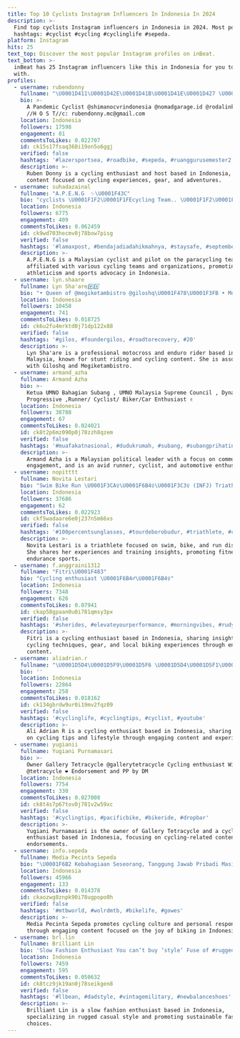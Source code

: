 ```yaml
---
title: Top 10 Cyclists Instagram Influencers In Indonesia In 2024
description: >-
  Find top cyclists Instagram influencers in Indonesia in 2024. Most popular
  hashtags: #cyclist #cycling #cyclinglife #sepeda.
platform: Instagram
hits: 25
text_top: Discover the most popular Instagram profiles on inBeat.
text_bottom: >-
  inBeat has 25 Instagram influencers like this in Indonesia for you to work
  with.
profiles:
  - username: rubendonny
    fullname: "\U0001D411\U0001D42E\U0001D41B\U0001D41E\U0001D427 \U0001D403\U0001D428\U0001D427\U0001D427\U0001D432"
    bio: >-
      A Pandemic Cyclist @shimanocvrindonesia @nomadgarage.id @rodalinkindonesia
      //H O S T//c: rubendonny.mc@gmail.com
    location: Indonesia
    followers: 17598
    engagement: 81
    commentsToLikes: 0.022707
    id: ck15s17fsaq360i19on5o6ggj
    verified: false
    hashtags: '#lazersportsea, #roadbike, #sepeda, #ruanggurusemester2'
    description: >-
      Ruben Donny is a cycling enthusiast and host based in Indonesia, sharing
      content focused on cycling experiences, gear, and adventures.
  - username: suhadazainal
    fullname: "A.P.E.N.G  ✨\U0001F43C"
    bio: "cyclists \U0001F1F2\U0001F1FEcycling Team.. \U0001F1F2\U0001F1FEpilot paracyclingteam \U0001F46E\U0001F3FB‍♀️PDRM athlete\U0001F6B2 sponser by ;- @ampangcyclingteam #giro #thule #aftershozk @teamnatura"
    location: Indonesia
    followers: 6775
    engagement: 409
    commentsToLikes: 0.062459
    id: ck9wd703hecmv0j78bow7pisg
    verified: false
    hashtags: '#lamaxpost, #bendajadiadahikmahnya, #staysafe, #septemberbabys'
    description: >-
      A.P.E.N.G is a Malaysian cyclist and pilot on the paracycling team,
      affiliated with various cycling teams and organizations, promoting
      athleticism and sports advocacy in Indonesia.
  - username: lyn.shaare
    fullname: Lyn Sha'are#️⃣4️⃣
    bio: "• Queen of @megiketambistro @giloshq\U0001F478\U0001F3FB • Motocross & Enduro Rider \U0001F1F2\U0001F1FE • #PangkoloRiders Stunt Girl • Wipers Cyclist"
    location: Indonesia
    followers: 10458
    engagement: 741
    commentsToLikes: 0.018725
    id: ck6u2fu4mrktd0j71dp122x88
    verified: false
    hashtags: '#gilos, #foundergilos, #roadtorecovery, #20'
    description: >-
      Lyn Sha'are is a professional motocross and enduro rider based in
      Malaysia, known for stunt riding and cycling content. She is associated
      with Giloshq and Megiketambistro.
  - username: armand_azha
    fullname: Armand Azha
    bio: >-
      Ketua UMNO Bahagian Subang , UMNO Malaysia Supreme Council , Dynamic and
      Progressive ,Runner/ Cyclist/ Biker/Car Enthusiast ✌️
    location: Indonesia
    followers: 38788
    engagement: 67
    commentsToLikes: 0.024021
    id: ck8t2p6mz090p0j78zzh8qzem
    verified: false
    hashtags: '#muafakatnasional, #dudukrumah, #subang, #subangprihatin'
    description: >-
      Armand Azha is a Malaysian political leader with a focus on community
      engagement, and is an avid runner, cyclist, and automotive enthusiast.
  - username: nopitttt
    fullname: Novita Lestari
    bio: "Swim Bike Run \U0001F3CA‍♀️\U0001F6B4‍♀️\U0001F3C3‍♀️ (INFJ) Triathlete IM140.6, runner 100k BA: @4Life \U0001F1FA\U0001F1F8 @4life_indonesia \U0001F1EE\U0001F1E9 BA: @focusbikes_id BA: @gustoindonesia"
    location: Indonesia
    followers: 37686
    engagement: 62
    commentsToLikes: 0.022923
    id: ckf5wadaare6e0j237n5m66xs
    verified: false
    hashtags: '#100percentsunglasses, #tourdeborobudur, #triathlete, #cycling'
    description: >-
      Novita Lestari is a triathlete focused on swim, bike, and run disciplines.
      She shares her experiences and training insights, promoting fitness and
      endurance sports.
  - username: f.anggraini1312
    fullname: "Fitri\U0001F483"
    bio: "Cycling enthusiast \U0001F6B4‍♂️\U0001F6B4‍♀️"
    location: Indonesia
    followers: 7348
    engagement: 626
    commentsToLikes: 0.07941
    id: ckap58gpaan0u0i781qmsy3px
    verified: false
    hashtags: '#sherides, #elevateyourperformance, #morningvibes, #rudyprojectid'
    description: >-
      Fitri is a cycling enthusiast based in Indonesia, sharing insights on
      cycling techniques, gear, and local biking experiences through engaging
      content.
  - username: aliadrian.r
    fullname: "\U0001D5D4\U0001D5F9\U0001D5F6 \U0001D5D4\U0001D5F1\U0001D5FF\U0001D5F6\U0001D5EE\U0001D5FB \U0001D5E5"
    bio: ''
    location: Indonesia
    followers: 22864
    engagement: 258
    commentsToLikes: 0.018162
    id: ck134gbrdw9ur0i19mv2fqz09
    verified: false
    hashtags: '#cyclinglife, #cyclingtips, #cyclist, #youtube'
    description: >-
      Ali Adrian R is a cycling enthusiast based in Indonesia, sharing insights
      on cycling tips and lifestyle through engaging content and experiences.
  - username: yugianii
    fullname: Yugiani Purnamasari
    bio: >-
      Owner Gallery Tetracycle @gallerytetracycle Cycling enthusiast Wife of
      @tetracycle ❤️ Endorsement and PP by DM
    location: Indonesia
    followers: 7754
    engagement: 330
    commentsToLikes: 0.027008
    id: ck8t4s7p67tov0j781v2w59xc
    verified: false
    hashtags: '#cyclingtips, #pacificbike, #bikeride, #dropbar'
    description: >-
      Yugiani Purnamasari is the owner of Gallery Tetracycle and a cycling
      enthusiast based in Indonesia, focusing on cycling-related content and
      endorsements.
  - username: info.sepeda
    fullname: Media Pecinta Sepeda
    bio: "\U0001F6B2 Kebahagiaan Seseorang, Tanggung Jawab Pribadi Masing-Masing. ⁣ MARI GOWES \U0001F973 \U0001F973 ⁣ \U0001F30F BDG - IDN"
    location: Indonesia
    followers: 45966
    engagement: 133
    commentsToLikes: 0.014378
    id: ckaozwg8znpk90i78ugpopo0h
    verified: false
    hashtags: '#mtbworld, #wolrdmtb, #bikelife, #gowes'
    description: >-
      Media Pecinta Sepeda promotes cycling culture and personal responsibility
      through engaging content focused on the joy of biking in Indonesia.
  - username: brl.lin
    fullname: Brilliant Lin
    bio: 'Slow Fashion Enthusiast You can’t buy ‘style’ Fuse of #ruggedcasualstyle'
    location: Indonesia
    followers: 7459
    engagement: 595
    commentsToLikes: 0.050632
    id: ck8tcz9jk19an0j78seikgen8
    verified: false
    hashtags: '#llbean, #dadstyle, #vintagemilitary, #newbalanceshoes'
    description: >-
      Brilliant Lin is a slow fashion enthusiast based in Indonesia,
      specializing in rugged casual style and promoting sustainable fashion
      choices.
---
```


